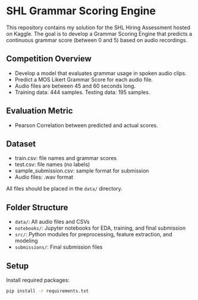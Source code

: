 # SHL Grammar Scoring Engine

This repository contains my solution for the SHL Hiring Assessment hosted on Kaggle. The goal is to develop a Grammar Scoring Engine that predicts a continuous grammar score (between 0 and 5) based on audio recordings.

## Competition Overview

- Develop a model that evaluates grammar usage in spoken audio clips.
- Predict a MOS Likert Grammar Score for each audio file.
- Audio files are between 45 and 60 seconds long.
- Training data: 444 samples. Testing data: 195 samples.

## Evaluation Metric

- Pearson Correlation between predicted and actual scores.

## Dataset

- train.csv: file names and grammar scores
- test.csv: file names (no labels)
- sample_submission.csv: sample format for submission
- Audio files: .wav format

All files should be placed in the `data/` directory.

## Folder Structure

- `data/`: All audio files and CSVs
- `notebooks/`: Jupyter notebooks for EDA, training, and final submission
- `src/`: Python modules for preprocessing, feature extraction, and modeling
- `submissions/`: Final submission files

## Setup

Install required packages:
```bash
pip install -r requirements.txt
